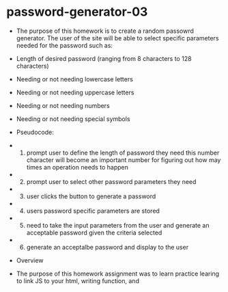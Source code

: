 # password-generator-03

* The purpose of this homework is to create a random passowrd generator. The user of the site will be able to select specific parameters needed for the password such as:

* Length of desired password (ranging from 8 characters to 128 characters)
* Needing or not needing lowercase letters
* Needing or not needing uppercase letters
* Needing or not needing numbers 
* Needing or not needing special symbols 

* Pseudocode:
* 1) prompt user to define the length of password they need 
    this number character will become an important number for figuring out how may times an operation needs to happen
* 2) prompt user to select other password parameters they need
* 3) user clicks the button to generate a password
* 4) users password specific parameters are stored 
* 5) need to take the input parameters from the user and generate an acceptable password given the criteria selected
* 6) generate an acceptalbe password and display to the user



* Overview

* The purpose of this homework assignment was to learn practice learing to link JS to your html, writing function, and 



